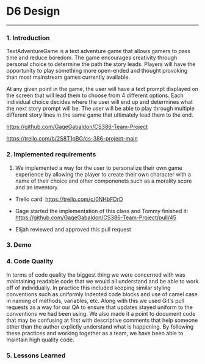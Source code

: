 # D6 Design
---

### 1. Introduction
  TextAdventureGame is a text adventure game that allows gamers to pass time and reduce boredom. The game encourages creativity through personal choice to determine the path the story leads. Players will have the opportunity to play something more open-ended and thought provoking than most mainstream games currently available.
  
  At any given point in the game, the user will have a text prompt displayed on the screen that will lead them to choose from 4 different options. Each individual choice decides where the user will end up and determines what the next story prompt will be. The user will be able to play through multiple different story lines in the same game that ultimately lead them to the end.
  
  https://github.com/GageGabaldon/CS386-Team-Project
  
  https://trello.com/b/2S8T1pBG/cs-386-project-main
### 2. Implemented requirements
1. We implemented a way for the user to personalize their own game experience by allowing the player to create their own character with a name of their choice and other componenets such as a morality score and an inventory.
  
  * Trello card: https://trello.com/c/0NHbFDrD
    
  * Gage started the implementation of this class and Tommy finished it: https://github.com/GageGabaldon/CS386-Team-Project/pull/45
    
  * Elijah reviewed and approved this pull request
    
### 3. Demo

### 4. Code Quality
  In terms of code quality the biggest thing we were concerned with was maintaining readable code that we would all understand and be able to work off of individually. In practice this included keeping similar styling conventions such as uniformly indented code blocks and use of camel case in naming of methods, variables, etc. Along with this we used Git's pull requests as a way for our QA to ensure that updates stayed uniform to the conventions we had been using. We also made it a point to document code that may be confusing at first with descriptive comments that help someone other than the author explictly understand what is happening. By following these practices and working together as a team, we have been able to maintain high quality code.

### 5. Lessons Learned
